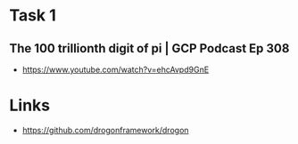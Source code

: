 # Task 1
## The 100 trillionth digit of pi | GCP Podcast Ep 308
- https://www.youtube.com/watch?v=ehcAvpd9GnE



# Links
- https://github.com/drogonframework/drogon
